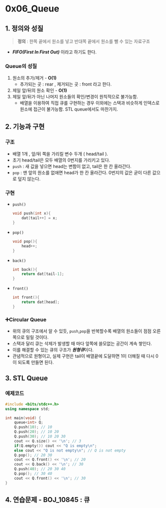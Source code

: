 # 0x06_Queue
## 1. 정의와 성질
> **정의** : 한쪽 끝에서 원소를 넣고 반대쪽 끝에서 원소를 뺄 수 있는 자료구조 
- ***FIFO(First In First Out)*** 이라고 하기도 한다.
### Queue의 성질
1. 원소의 추가/제거 - **O(1)**
    - 추가되는 곳 : rear , 제거되는 곳 : front 라고 한다.
2. 제일 앞/뒤의 원소 확인 - **O(1)**
3. 제일 앞/뒤가 아닌 나머지 원소들의 확인/변경이 원칙적으로 불가능함.
    - 배열을 이용하여 직접 큐를 구현하는 경우 이외에는 스택과 비슷하게 인덱스로 원소에 접근이 불가능함. STL queue에서도 마찬가지.

## 2. 기능과 구현
### 구조
- 배열 1개 , 앞/뒤 쪽을 가리킬 변수 두개 ( head/tail ).
- 초기 head/tail은 모두 배열의 0번지를 가리키고 있다.
- `push` : 새 값을 넣으면 head는 변함이 없고, tail은 한 칸 올라간다.
- `pop` : 맨 앞의 원소를 없애면 head가 한 칸 올라간다. 0번지의 값은 굳이 다른 값으로 덮지 않는다.

### 구현 
- `push()`
    ```cpp
    void push(int x){
        dat[tail++] = x;
    }
    ```
- `pop()`
    ```cpp
    void pop(){
        head++;
    }
    ```

- `back()`
    ```cpp
    int back(){
        return dat[tail-1];
    }
    ```

- `front()`
    ```cpp
    int front(){
        return dat[head];
    }
    ```
### ➕Circular Queue
- 위의 큐의 구조에서 알 수 있듯, `push`,`pop`을 반복할수록 배열의 원소들이 점점 오른쪽으로 밀릴 것이다. 
- 스택과 달리 큐는 삭제가 발생할 때 마다 앞쪽에 쓸모없는 공간이 계속 쌓인다.
- 이를 해결할 수 있는 큐의 구조가 ***원형큐***이다.
- 관념적으로 원형이고, 실제 구현은 tail이 배열끝에 도달하면 1이 더해질 때 다시 0이 되도록 만들면 된다.

## 3. STL Queue
### 예제코드
```cpp
#include <bits/stdc++.h>
using namespace std;

int main(void) {
    queue<int> Q;
    Q.push(10); // 10
    Q.push(20); // 10 20
    Q.push(30); // 10 20 30
    cout << Q.size() << '\n'; // 3
    if(Q.empty()) cout << "Q is empty\n";
    else cout << "Q is not empty\n"; // Q is not empty
    Q.pop(); // 20 30
    cout << Q.front() << '\n'; // 20
    cout << Q.back() << '\n'; // 30
    Q.push(40); // 20 30 40
    Q.pop(); // 30 40
    cout << Q.front() << '\n'; // 30
}
```
## 4. 연습문제 - BOJ_10845 : 큐